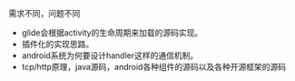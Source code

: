 需求不同，问题不同

* glide会根据activity的生命周期来加载的源码实现。
* 插件化的实现思路。
* android系统为何要设计handler这样的通信机制。
* tcp/http原理，java源码，android各种组件的源码以及各种开源框架的源码



